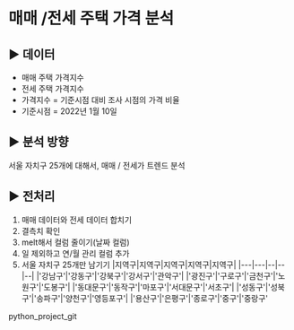 # 매매 /전세 주택 가격 분석
## ▶ 데이터
- 매매 주택 가격지수
- 전세 주택 가격지수
- 가격지수 = 기준시점 대비 조사 시점의 가격 비율
- 기준시점 = 2022년 1월 10일

## ▶ 분석 방향
서울 자치구 25개에 대해서, 매매 / 전세가 트렌드 분석

## ▶ 전처리
1. 매매 데이터와 전세 데이터 합치기
2. 결측치 확인
3. melt해서 컬럼 줄이기(날짜 컬럼)
4. 일 제외하고 연/월 관리 컬럼 추가
5. 서울 자치구 25개만 남기기
|지역구|지역구|지역구|지역구|지역구|
|---|---|--|--|--|
|'강남구'|'강동구'|'강북구'|'강서구'|'관악구'|
|'광진구'|'구로구'|'금천구'|'노원구'|'도봉구'|
|'동대문구'|'동작구'|'마포구'|'서대문구'|'서초구'|
|'성동구'|'성북구'|'송파구'|'양천구'|'영등포구'|
|'용산구'|'은평구'|'종로구'|'중구'|'중랑구'



python_project_git
